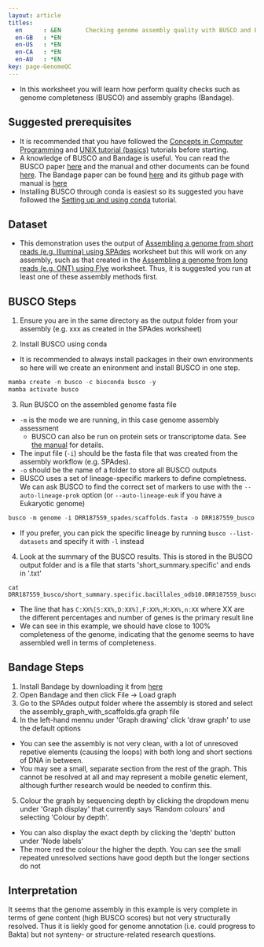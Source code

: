 ```yaml
---
layout: article
titles:
  en      : &EN       Checking genome assembly quality with BUSCO and Bandage
  en-GB   : *EN
  en-US   : *EN
  en-CA   : *EN
  en-AU   : *EN
key: page-GenomeQC
---
```


*	In this worksheet you will learn how perform quality checks such as genome completeness (BUSCO) and assembly graphs (Bandage).

## Suggested prerequisites
* It is recommended that you have followed the [Concepts in Computer Programming](https://conmeehan.github.io/PathogenDataCourse/ConceptsInComputerProgramming) and [UNIX tutorial (basics)](https://conmeehan.github.io/UNIXtutorial) tutorials before starting.
* A knowledge of BUSCO and Bandage is useful. You can read the BUSCO paper [here](https://currentprotocols.onlinelibrary.wiley.com/doi/full/10.1002/cpz1.323) and the manual and other documents can be found [here](https://busco.ezlab.org/busco_userguide.html). The Bandage paper can be found [here](https://academic.oup.com/bioinformatics/article/31/20/3350/196114) and its github page with manual is [here](https://rrwick.github.io/Bandage/)
* Installing BUSCO through conda is easiest so its suggested you have followed the [Setting up and using conda](https://conmeehan.github.io/PathogenDataCourse/CondaInstallAndUse) tutorial.



## Dataset
*	This demonstration uses the output of [Assembling a genome from short reads (e.g. Illumina) using SPAdes](https://conmeehan.github.io/PathogenDataCourse/Worksheets/GenomeAssembly_SPAdes) worksheet  but this will work on any assembly, such as that created in the [Assembling a genome from long reads (e.g. ONT) using Flye](https://conmeehan.github.io/PathogenDataCourse/Worksheets/GenomeAssembly_Flye) worksheet. Thus, it is suggested you run at least one of these assembly methods first. 

## BUSCO Steps
1. Ensure you are in the same directory as the output folder from your assembly (e.g. xxx as created in the SPAdes worksheet)

2. Install BUSCO using conda
  * It is recommended to always install packages in their own environments so here will we create an enironment and install BUSCO in one step. 
```c
mamba create -n busco -c bioconda busco -y
mamba activate busco
```

3. Run BUSCO on the assembled genome fasta file
* `-m` is the mode we are running, in this case genome assembly assessment
  * BUSCO can also be run on protein sets or transcriptome data. See [the manual](https://busco.ezlab.org/busco_userguide.html#genome-mode-assessing-a-genome-assembly) for details.
* The input file (`-i`) should be the fasta file that was created from the assembly workflow (e.g. SPAdes).
* `-o` should be the name of a folder to store all BUSCO outputs
* BUSCO uses a set of lineage-specific markers to define completness. We can ask BUSCO to find the correct set of markers to use with the `--auto-lineage-prok` option (or `--auto-lineage-euk` if you have a Eukaryotic genome)
```c
busco -m genome -i DRR187559_spades/scaffolds.fasta -o DRR187559_busco --auto-lineage-prok
```
* If you prefer, you can pick the specific lineage by running `busco --list-datasets` and specify it with `-l` instead
4. Look at the summary of the BUSCO results. This is stored in the BUSCO output folder and is a file that starts 'short_summary.specific' and ends in '.txt'
```
cat DRR187559_busco/short_summary.specific.bacillales_odb10.DRR187559_busco.txt
```
* The line that has `C:XX%[S:XX%,D:XX%],F:XX%,M:XX%,n:XX` where XX are the different percentages and number of genes is the primary result line
* We can see in this example, we should have close to 100% completeness of the genome, indicating that the genome seems to have assembled well in terms of completeness.

## Bandage Steps
1. Install Bandage by downloading it from [here](https://rrwick.github.io/Bandage/)
2. Open Bandage and then click File -> Load graph
3. Go to the SPAdes output folder where the assembly is stored and select the assembly_graph_with_scaffolds.gfa graph file
4. In the left-hand mennu under 'Graph drawing' click 'draw graph' to use the default options
* You can see the assembly is not very clean, with a lot of unresoved repetive elements (causing the loops) with both long and short sections of DNA in between.  
* You may see a small, separate section from the rest of the graph. This cannot be resolved at all and may represent a mobile genetic element, although further research would be needed to confirm this.
5. Colour the graph by sequencing depth by clicking the dropdown menu under 'Graph display' that currently says 'Random colours' and selecting 'Colour by depth'.
* You can also display the exact depth by clicking the 'depth' button under 'Node labels'
* The more red the colour the higher the depth. You can see the small repeated unresolved sections have good depth but the longer sections do not

## Interpretation
It seems that the genome assembly in this example is very complete in terms of gene content (high BUSCO scores) but not very structurally resolved. Thus it is liekly good for genome annotation (i.e. could progress to Bakta) but not synteny- or structure-related research questions.